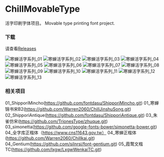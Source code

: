 # ChillMovableType
活字印刷字体项目。 
Movable type printing font project.
### 下载
请查看[Releases](https://github.com/Warren2060/ChillMovableType/releases)

![寒蝉活字系列_01](https://github.com/Warren2060/ChillMovableType/assets/87366329/8a1bc0e7-b5c0-4021-8433-6b3a6982929c)
![寒蝉活字系列_02](https://github.com/Warren2060/ChillMovableType/assets/87366329/445783f7-53c6-406b-b04d-65aa162039c5)
![寒蝉活字系列_03](https://github.com/Warren2060/ChillMovableType/assets/87366329/331fb6b0-1b7e-4832-a273-236313a476da)
![寒蝉活字系列_04](https://github.com/Warren2060/ChillMovableType/assets/87366329/92b3fd7a-bcb2-4edc-a520-029d97d19f9f)
![寒蝉活字系列_05](https://github.com/Warren2060/ChillMovableType/assets/87366329/4ffb2b23-667d-4648-ba1b-240c9fba404a)
![寒蝉活字系列_06](https://github.com/Warren2060/ChillMovableType/assets/87366329/782e57cc-4fc8-40c8-8497-afc6d09dd1ae)
![寒蝉活字系列_07](https://github.com/Warren2060/ChillMovableType/assets/87366329/a97a9cb1-66de-4ffa-81cb-0f919a511898)
![寒蝉活字系列_08](https://github.com/Warren2060/ChillMovableType/assets/87366329/18a9eb1b-0b61-4323-a27c-f34362f61c70)
![寒蝉活字系列_09](https://github.com/Warren2060/ChillMovableType/assets/87366329/c9f4a4a5-0bec-4d58-9724-3bd540d4714b)
![寒蝉活字系列_10](https://github.com/Warren2060/ChillMovableType/assets/87366329/335f89c6-2d59-42de-9078-fb321897108d)
![寒蝉活字系列_11](https://github.com/Warren2060/ChillMovableType/assets/87366329/5b4d3044-bdd7-4aff-92cc-6f478f584d7b)
![寒蝉活字系列_12](https://github.com/Warren2060/ChillMovableType/assets/87366329/2c424c9d-dc52-4b50-86ec-96667d7d3fc5)
![寒蝉活字系列_13](https://github.com/Warren2060/ChillMovableType/assets/87366329/e2f9cc35-bb6b-4427-a9a2-6f12b776bf3f)


### 相关项目
01_ShipporiMincho(https://github.com/fontdasu/ShipporiMincho.git)
01_寒蝉锦书宋B2(https://github.com/Warren2060/ChillJinshuSong.git)
02_ShipporiAntique(https://github.com/fontdasu/ShipporiAntique.git)
03_朱雀仿宋(https://github.com/TrionesType/zhuque.git)
03_simonetta(https://github.com/google-fonts-bower/simonetta-bower.git)
04_全字库正楷体（https://www.cns11643.gov.tw）
04_寒蝉正楷体(https://github.com/Warren2060/Chillkai.git)
04_Gentium(https://github.com/silnrsi/font-gentium.git)
05_霞鹜文楷TC(https://github.com/lxgw/LxgwWenkaiTC.git)
